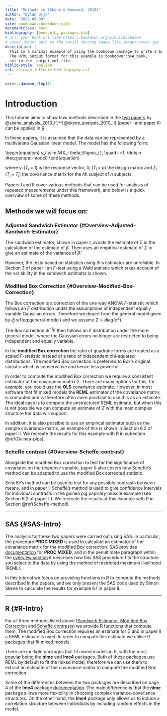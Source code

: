 ```yaml
--- 
title: "Methods in (Skene & Kenward, 2010)"
author: "Dylan Dijk"
date: "2022-09-09"
site: bookdown::bookdown_site
documentclass: book
bibliography: [book.bib, packages.bib]
# url: your book url like https://bookdown.org/yihui/bookdown
# cover-image: path to the social sharing image like images/cover.jpg
description: |
  This is a minimal example of using the bookdown package to write a book.
  The HTML output format for this example is bookdown::bs4_book,
  set in the _output.yml file.
biblio-style: apalike
csl: chicago-fullnote-bibliography.csl
---
```


<!-- I have followed the bookdown documentation found at https://bookdown.org/yihui/bookdown/ to make this.  -->

<!-- This section from this tutorial has been useful https://happygitwithr.com/bookdown-cheat-sheet.html -->



<!-- When I want to link to GitHub repository look at section 3.1.2.7 in Bookdown documentation -->




```r
servr::daemon_stop(1)
```


# Introduction

This tutorial aims to show how methods described in the [two papers](#References) by @skene_analysis_2010_I^,^^[@skene_analysis_2010_II] (paper I and paper II) can be applied in [R](#R-Intro).

<!-- For the rest of this tutorial we will refer to these two papers as paper I and paper II respectively. -->

In these papers, it is assumed that the data can be represented by a multivariate Gaussian linear model. The model has the following form:

\begin{equation}
  y_i \sim N(X_i \beta;\Sigma_i ), \quad i =1, \dots,n
  (\#eq:general-model)
\end{equation}


<!-- where $y_i$ $(T_i \times 1)$ is the response vector from the $i$th subject of $n$ subjects. $X_i$ $(T_i \times p)$ the design matrix and $\Sigma_i$ $(T_i \times T_i)$ the covariance matrix for subject $i$.  -->

where $y_i$ $(T_i \times 1)$ is the response vector, $X_i$ $(T_i \times p)$ the design matrix and $\Sigma_i$ $(T_i \times T_i)$ the covariance matrix for the $i$th subject of $n$ subjects.



Papers I and II cover various methods that can be used for analysis of repeated measurements under this framework, and below is a quick overview of some of these methods.

<!-- Equivalently this can be written as: -->

<!-- \[ y \sim N(X \beta;\Sigma ) \] -->

<!-- where $y = (y_1,\dots, y_n)^T$, $X = (X_1,\dots, X_n)^T$ and $\Sigma = \text{block-diagonal}\{\Sigma_i\}$ -->

## Methods we will focus on: 

### Adjusted Sandwich Estimator {#Overview-Adjusted-Sandwich-Estimator}

<!-- In this set up the estimate of the covariance matrix influences both the estimate of $\beta$ and then the estimation of the variance of $\beta$. -->

The sandwich estimator, shown in paper I, avoids the estimate of $\Sigma$ in the calculation of the estimate of $\beta$. Then uses an empirical estimate of $\Sigma$ to give an estimate of the variance of $\hat\beta$. 

However, the tests based on statistics using this estimator are unreliable. In Section 3 of paper I an $F$-test using a Wald statistic which takes account of the variability in the sandwich estimator is shown.



### Modified Box Correction  {#Overview-Modified-Box-Correction}
The Box correction is a correction of the one way ANOVA $F$-statistic which follows an $F$ distribution under the assumptions of independent equally variable Gaussian errors. Therefore we depart from the general model given by \@ref(eq:general-model) and we assume $\Sigma = \text{diag}(\sigma^2)$.

The Box correction $\psi^{-1}$$F$ then follows an $F$ distribution under the more general model, where the Gaussian errors no longer are restricted to being independent and equally variable.

In the **modified Box correction** the ratio of quadratic forms are treated as a scaled $F$-statistic instead of a ratio of independent chi-squared distributions. The modified Box correction is preferred to Box’s original statistic which is conservative and hence less powerful. 

In order to compute the modified Box correction we require a consistent estimator of the covariance matrix $\Sigma$. There are many options for this, for example, you could use the **OLS** covariance estimate. However, in most software that fit mixed models the **REML** estimator of the covariance matrix is computed and is therefore often more practical to use this as an estimate. The ideal case is to compute the unstructured REML estimate, but when this is not possible we can compute an estimate of $\Sigma$ with the most complex structure the data will support.

In addition, it is also possible to use an empirical estimator such as the sample  covariance matrix, an example of this is shown in Section 6.2 of paper II. We recreate the results for this example with R in subection \@ref(Guinea-pigs).

    
    
    
### Scheffé contrast {#Overview-Scheffe-contrast}
  
Alongside the modified Box correction to test for the significance of covariates on the response variable, paper II also covers how Scheffé’s method can be adapted to use the modified Box corrected statistic.

Scheffé’s method can be used to test for any possible contrasts between means, and in paper II Scheffé’s method is used to give confidence intervals for individual contrasts in the guinea pig papillary muscle example (see Section 6.2 of paper II). We recreate the results of this example with R in Section \@ref(Scheffe-method).  

***

## SAS {#SAS-Intro}

The analysis for these two papers were carried out using SAS. In particular, the procedure **PROC MIXED** is used to calculate an estimator of the covariance matrix for the modified Box correction. SAS provides [documentation](https://documentation.sas.com/doc/en/pgmsascdc/9.4_3.3/statug/statug_mixed_toc.htm "SAS PROC MIXED documentation") for **PROC MIXED**, and in the penultimate paragraph within the [overview section](https://documentation.sas.com/doc/en/pgmsascdc/9.4_3.3/statug/statug_mixed_overview.htm) it describes how this SAS procedure fits the structure you select to the data by using the method of restricted maximum likelihood (REML).

In this tutorial we focus on providing functions in R to compute the methods described in the papers, and we only present the SAS code used by Simon Skene to calculate the results for example 6.1 in paper II. 

***  
  
## R {#R-Intro}

For all three methods listed above ([Sandwich Estimator](#Sandwich-Estimator), [Modified Box Correction](#Modified-Box-Correction) and [Scheffé contrasts](#Scheffe-method)) we provide R functions that compute them. The modified Box correction requires an estimate for $\Sigma$ and in paper II a REML estimate is used. In order to compute this estimate we utilise R packages that fit mixed models.

There are multiple packages that fit mixed models in R, with the most popular being the **nlme** and **lme4** packages. Both of these packages use REML by default to fit the mixed model, therefore we can use them to extract an estimate of the covariance matrix to compute the modified Box correction.

Some of the differences between the two packages are described on page 4 of the **lme4** package [documentation](https://cran.r-project.org/web/packages/lme4/lme4.pdf "lme4 R package documentation"). The main difference is that the **nlme** package allows more flexibility in choosing complex variance-covariance structures. On the other hand, the **lme4** package only allows us to induce a correlation structure between individuals by including random effects in the model.


